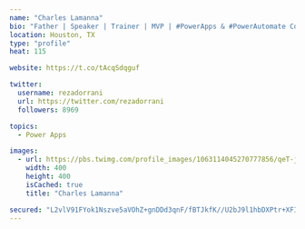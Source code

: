 ```yaml
---
name: "Charles Lamanna"
bio: "Father | Speaker | Trainer | MVP | #PowerApps & #PowerAutomate Community Super User | YouTuber Right-pointing triangle http://youtube.com/c/rezadorrani | Learn - Share - Clockwise rightwards and leftwards open circle arrows"
location: Houston, TX
type: "profile"
heat: 115

website: https://t.co/tAcqSdqguf

twitter:
  username: rezadorrani
  url: https://twitter.com/rezadorrani
  followers: 8969

topics:
  - Power Apps

images:
  - url: https://pbs.twimg.com/profile_images/1063114045270777856/qeT-jpWr_400x400.jpg
    width: 400
    height: 400
    isCached: true
    title: "Charles Lamanna"

secured: "L2vlV91FYok1Nszve5aVOhZ+gnDDd3qnF/fBTJkfK//U2bJ9l1hbDXPtr+XFIJ1IEkV0NdQkioLZbQNruP31mfaNhvuzLCIKvhoNQOe/tOYINMUVzffeOuZa4ULP6t3aW/YGOvTxRw1s6FYKHpWSB03neoA8JBFl4M1GHUKckPAt/UqpJNbmAfo/49qJfw4sHDM5EFQPkUtHyAuv/c77XmoGeBFh5H1os3dvQRaotN3KPyFeJ7dTHkXQ1t3Zr1LNw0JttHiCfQk2paYvZDKz9hHU53Pxr0jo71qljELcSbNwuqY/vLjqm3wCaMqwq9FXLecP11YysYMnBW+lCiyHyy/A3scmNuCy2GOFmFUnzHr/iI2ttP2064a2FyIgU6wj03G7GbPu7hh0QBuYWgjYZfBuIrvOjWy/Hw5O3bsbvKo=;WWa9JXtz1UjKNVM9DuGTNA=="
---
```


